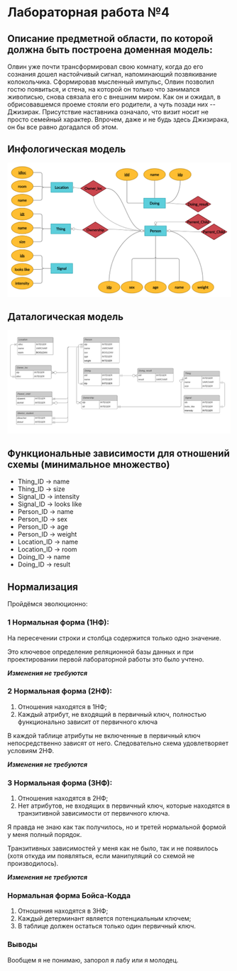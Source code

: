 # Лабораторная работа №4

## Описание предметной области, по которой должна быть построена доменная модель:
 
  Олвин уже почти трансформировал свою комнату, когда до его сознания дошел настойчивый сигнал, напоминающий позвякивание колокольчика. Сформировав мысленный импульс, Олвин позволил гостю появиться, и стена, на которой он только что занимался живописью, снова связала его с внешним миром. Как он и ожидал, в обрисовавшемся проеме стояли его родители, а чуть позади них -- Джизирак. Присутствие наставника означало, что визит носит не просто семейный характер. Впрочем, даже и не будь здесь Джизирака, он бы все равно догадался об этом.

## Инфологическая модель
![infolog](https://github.com/Avvessalom/ITMO-Information-Systems-and-Databases/blob/master/Lab_1/infological%20model.png)

## Даталогическая модель

![datalog](https://github.com/Avvessalom/ITMO-Information-Systems-and-Databases/blob/master/Lab_1/datalogic%20model.png)

## Функциональные зависимости для отношений схемы (минимальное множество)
 * Thing_ID → name
 * Thing_ID → size
 * Signal_ID → intensity
 * Signal_ID → looks like
 * Person_ID → name
 * Person_ID → sex
 * Person_ID → age
 * Person_ID → weight
 * Location_ID → name
 * Location_ID → room
 * Doing_ID → name 
 * Doing_ID → result
    
## Нормализация
Пройдёмся эволюционно:
### 1 Нормальная форма (1НФ):
  На пересечении строки и столбца содержится только одно значение.

  Это ключевое определение реляционной базы данных и при проектировании первой лабораторной работы это было учтено.

  _**Изменения не требуются**_

### 2 Нормальная форма (2НФ):
  1. Отношения находятся в 1НФ;
  2. Каждый атрибут, не входящий в первичный ключ, полностью функционально зависит от первичного ключа
   
   В каждой таблице атрибуты не включенные в первичный ключ непосредственно зависят от него. Следовательно схема удовлетворяет условиям 2НФ.

  _**Изменения не требуются**_

  ### 3 Нормальная форма (3НФ):
  1. Отношения находятся в 2НФ;
  2. Нет атрибутов, не входящих в первичный ключ, которые находятся в транзитивной зависимости от первичного ключа.
   
  Я правда не знаю как так получилось, но и третей нормальной формой у меня полный порядок.
   
  Транзитивных зависимостей у меня как не было, так и не появилось (хотя откуда им появляться, если манипуляций со схемой не производилось).

  _**Изменения не требуются**_

   ### Нормальная форма Бойса-Кодда
   1. Отношения находятся в 3НФ;
   2. Каждый детерминант является потенциальным ключем;
   3. В таблице должен остаться только один первичный ключ.

  ### Выводы
  Вообщем я не понимаю, запорол я лабу или я молодец.